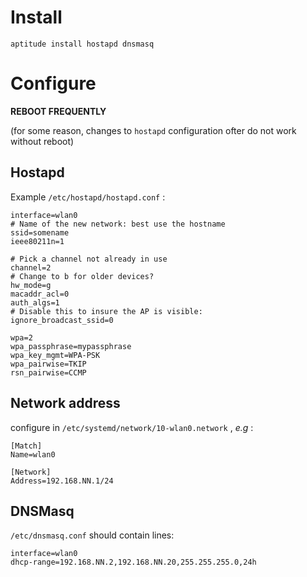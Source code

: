 Install
=======

    aptitude install hostapd dnsmasq

Configure
=========

__REBOOT FREQUENTLY__ 

(for some reason, changes to `hostapd` configuration ofter do not work without reboot)

Hostapd
-------

Example `/etc/hostapd/hostapd.conf` :

    interface=wlan0
    # Name of the new network: best use the hostname
    ssid=somename
    ieee80211n=1

    # Pick a channel not already in use
    channel=2
    # Change to b for older devices?
    hw_mode=g
    macaddr_acl=0
    auth_algs=1
    # Disable this to insure the AP is visible:
    ignore_broadcast_ssid=0

    wpa=2
    wpa_passphrase=mypassphrase
    wpa_key_mgmt=WPA-PSK
    wpa_pairwise=TKIP
    rsn_pairwise=CCMP


Network address
---------------

configure in `/etc/systemd/network/10-wlan0.network` , _e.g_ :

    [Match]
    Name=wlan0

    [Network]
    Address=192.168.NN.1/24


DNSMasq
-------

`/etc/dnsmasq.conf` should contain lines:


    interface=wlan0
    dhcp-range=192.168.NN.2,192.168.NN.20,255.255.255.0,24h


